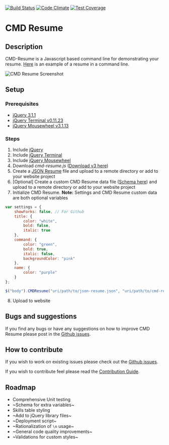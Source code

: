 [![Build Status](https://travis-ci.org/bbody/CMD-Resume.svg?branch=master)](https://travis-ci.org/bbody/CMD-Resume)
[![Code Climate](https://codeclimate.com/github/codeclimate/codeclimate/badges/gpa.svg)](https://codeclimate.com/github/bbody/CMD-Resume)
[![Test Coverage](https://codeclimate.com/github/codeclimate/codeclimate/badges/coverage.svg)](https://codeclimate.com/github/bbody/CMD-Resume/coverage)

# CMD Resume
## Description
CMD-Resume is a Javascript based command line for demonstrating your resume. [Here](http://cmd-resume.bbody.io/) is an example of a resume in a command line.

![CMD Resume Screenshot](https://s3-ap-southeast-2.amazonaws.com/bbody-images/github/cmd-resume/cmd-resume.png
 "CMD Resume Screenshot")

## Setup
### Prerequisites
- [jQuery 3.1.1](https://jquery.com/)
- [jQuery Terminal v0.11.23](http://terminal.jcubic.pl/)
- [jQuery Mousewheel v3.1.13](https://github.com/jquery/jquery-mousewheel)

### Steps
1. Include [jQuery](https://jquery.com/)
2. Include [jQuery Terminal](http://terminal.jcubic.pl/)
3. Include [jQuery Mousewheel](https://github.com/jquery/jquery-mousewheel)
4. Download *cmd-resume.js* ([Download v3 here](https://github.com/bbody/CMD-Resume/releases/latest))
5. Create a [JSON Resume](https://jsonresume.org/) file and upload to a remote directory or add to your website project
6. [Optional] Create a custom CMD Resume data file ([Schema here](CMD-RESUME-DATA-SCHEMA.md)) and upload to a remote directory or add to your website project
7. Initialize CMD Resume. **Note:** Settings and CMD Resume custom data are both optional variables
```javascript
var settings = {
    showForks: false, // For Github
    title: {
        color: "white",
        bold: false,
        italic: true
    },
    command: {
        color: "green",
        bold: true,
        italic: false,
        backgroundColor: "pink"
    },
    name: {
        color: "purple"
    }
};

$("body").CMDResume("uri/path/to/json-resume.json", "uri/path/to/cmd-resume-custom-data.json", settings);
```
8. Upload to website


## Bugs and suggestions
If you find any bugs or have any suggestions on how to improve CMD Resume please post in the [Github issues](https://github.com/bbody/CMD-Resume/issues).

## How to contribute
If you wish to work on existing issues please check out the [Github issues](https://github.com/bbody/CMD-Resume/issues).

If you wish to contribute feel please read the [Contribution Guide](CONTRIBUTING.md).

## Roadmap
- Comprehensive Unit testing
- ~Schema for extra variables~
- Skills table styling
- ~Add to jQuery library files~
- ~Deployment script~
- ~Rationalization of `\n` usage~
- ~General code quality improvements~
- ~Validations for custom styles~
